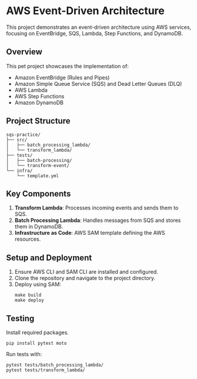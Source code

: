 # AWS Event-Driven Architecture

This project demonstrates an event-driven architecture using AWS services, focusing on EventBridge, SQS, Lambda, Step Functions, and DynamoDB.

## Overview

This pet project showcases the implementation of:
- Amazon EventBridge (Rules and Pipes)
- Amazon Simple Queue Service (SQS) and Dead Letter Queues (DLQ)
- AWS Lambda
- AWS Step Functions
- Amazon DynamoDB

## Project Structure

```
sqs-practice/
├── src/
│   ├── batch_processing_lambda/
│   └── transform_lambda/
├── tests/
│   ├── batch-processing/
│   └── transform-event/
└── infra/
    └── template.yml
```

## Key Components

1. **Transform Lambda**: Processes incoming events and sends them to SQS.
2. **Batch Processing Lambda**: Handles messages from SQS and stores them in DynamoDB.
3. **Infrastructure as Code**: AWS SAM template defining the AWS resources.

## Setup and Deployment

1. Ensure AWS CLI and SAM CLI are installed and configured.
2. Clone the repository and navigate to the project directory.
3. Deploy using SAM:
   ```
   make build
   make deploy
   ```

## Testing

Install required packages.

```
pip install pytest moto
```

Run tests with:
```
pytest tests/batch_processing_lambda/
pytest tests/transform_lambda/
```

